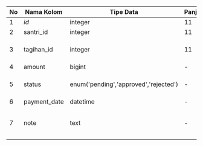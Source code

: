 | No | Nama Kolom   | Tipe Data | Panjang | Keterangan                        |
|----|--------------|-----------|---------|------------------------------------|
| 1  | _id_         | integer   | 11      | Primary key                        |
| 2  | santri_id    | integer   | 11      | Foreign key                        |
| 3  | tagihan_id   | integer   | 11      | Foreign key, Nullable              |
| 4  | amount       | bigint    | -       | Not null                           |
| 5  | status       | enum('pending','approved','rejected') | - | Not null, default 'pending' |
| 6  | payment_date | datetime  | -       | Not null                           |
| 7  | note         | text      | -       | Nullable (alasan penolakan, dsb)   | 